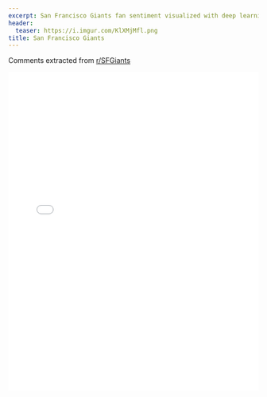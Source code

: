 ```yaml
---
excerpt: San Francisco Giants fan sentiment visualized with deep learning.
header:
  teaser: https://i.imgur.com/KlXMjMfl.png
title: San Francisco Giants
---
```


Comments extracted from [r/SFGiants](https://reddit.com/r/SFGiants)
<iframe id="igraph" scrolling="no" style="border:none;" seamless="seamless" src="/plots/MLB/SFG.html" height="640" width="100%"></iframe>